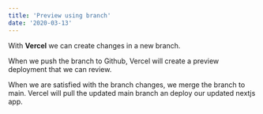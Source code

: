 ```yaml
---
title: 'Preview using branch'
date: '2020-03-13'
---
```


With **Vercel** we can create changes in a new branch. 

When we push the branch to Github, Vercel will create a preview deployment that we can review.

When we are satisfied with the branch changes, we merge the branch to main. Vercel will pull the updated main branch an deploy our updated nextjs app.

